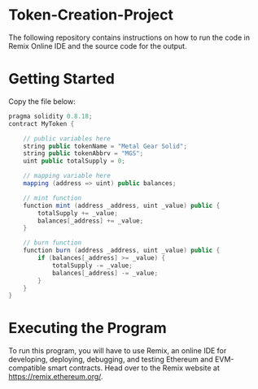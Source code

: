 # Token-Creation-Project
The following repository contains instructions on how to run the code in Remix Online IDE and the source code for the output.
# Getting Started
Copy the file below:

```Java
pragma solidity 0.8.18;
contract MyToken {

    // public variables here
    string public tokenName = "Metal Gear Solid";
    string public tokenAbbrv = "MGS";
    uint public totalSupply = 0;

    // mapping variable here
    mapping (address => uint) public balances;

    // mint function
    function mint (address _address, uint _value) public {
        totalSupply += _value;
        balances[_address] += _value;
    }

    // burn function
    function burn (address _address, uint _value) public {
        if (balances[_address] >= _value) {
            totalSupply -= _value;
            balances[_address] -= _value;
        }
    }
}
```
# Executing the Program
To run this program, you will have to use Remix, an online IDE for developing, deploying, debugging, and testing Ethereum and EVM-compatible smart contracts. Head over to the Remix website at https://remix.ethereum.org/.


